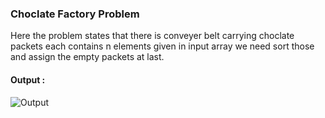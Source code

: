 <h3>Choclate Factory Problem</h3>
<p>Here the problem states that there is conveyer belt carrying choclate packets each contains n elements given in input array we need sort those and assign the empty packets at last.</p>
<h4>Output : </h4>
<img src="https://github.com/user-attachments/assets/62251fe5-c7c3-479b-962a-1f5e09e0dd3c" alt="Output"/>
